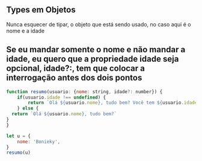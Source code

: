 ## Types em Objetos

Nunca esquecer de tipar, o objeto que está sendo usado, no caso aqui é o nome e a idade

## Se eu mandar somente o nome e não mandar a idade, eu quero que a propriedade idade seja opcional, idade?:, tem que colocar a interrogação antes dos dois pontos 

```js
function resumo(usuario: {nome: string, idade?: number}) { 
    if(usuario.idade !== undefined) {
        return `Olá ${usuario.nome}, tudo bem? Você tem ${usuario.idade} anos`
    } else {
  return `Olá ${usuario.nome}, tudo bem?`
}
}

let u = {
    nome: 'Bonieky',
}
resumo(u)
```